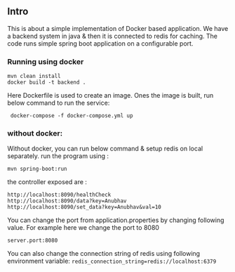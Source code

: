 ## Intro
This is about a simple implementation of Docker based application. 
We have a backend system in java & then it is connected to redis for caching.
The code runs simple spring boot application on a configurable port.

### Running using docker
```
mvn clean install
docker build -t backend .
```
Here Dockerfile is used to create an image. Ones the image is built, run below command to run the service: 
```
 docker-compose -f docker-compose.yml up
```

### without docker: 

Without docker, you can run below command & setup redis on local separately.
run the program using :
```
mvn spring-boot:run
```

the controller exposed are :
```
http://localhost:8090/healthCheck
http://localhost:8090/data?key=Anubhav
http://localhost:8090/set_data?key=Anubhav&val=10
```

You can change the port from application.properties by changing following value. For example here we change the port to 8080

```server.port:8080```

You can also change the connection string of redis using following environment variable:
``` redis_connection_string=redis://localhost:6379 ```